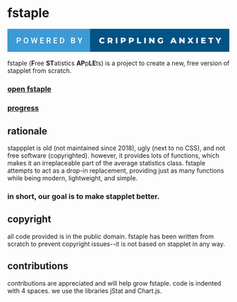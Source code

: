 # fstaple
[![forthebadge](badge.svg)](https://forthebadge.com)

fstaple (**F**ree **ST**atistics **AP**p**LE**ts) is a project to create a new, free version of stapplet from scratch.

### [open fstaple](https://fstaple.github.io)
### [progress](progress.md)

## rationale
stappplet is old (not maintained since 2018), ugly (next to no CSS), and not free software (copyrighted). however, it provides lots of functions, which makes it an irreplaceable part of the average statistics class. fstaple attempts to act as a drop-in replacement, providing just as many functions while being modern, lightweight, and simple.

### in short, our goal is to make stapplet better.

## copyright
all code provided is in the public domain. fstaple has been written from scratch to prevent copyright issues--it is not based on stapplet in any way.

## contributions
contributions are appreciated and will help grow fstaple. code is indented with 4 spaces. we use the libraries jStat and Chart.js.